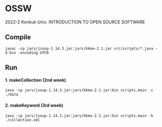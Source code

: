 # OSSW
2022-2 Konkuk Univ. INTRODUCTION TO OPEN SOURCE SOFTWARE

## Compile
```
javac -cp jars/jsoup-1.14.3.jar:jars/kkma-2.1.jar src/scripts/*.java -d bin -encoding UTF8
```
## Run
#### 1. makeCollection (2nd week)
```
java -cp jars/jsoup-1.14.3.jar:jars/kkma-2.1.jar:bin scripts.main -c ./data
```
#### 2. makeKeyword (3rd week)
```
java -cp jars/jsoup-1.14.3.jar:jars/kkma-2.1.jar:bin scripts.main -k ./collection.xml
```

